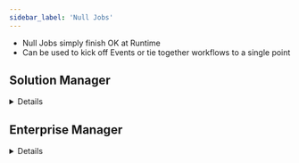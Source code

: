 ```yaml
---
sidebar_label: 'Null Jobs'
---
```



* Null Jobs simply finish OK at Runtime 
* Can be used to kick off Events or tie together workflows to a single point


## Solution Manager 

<details>

### Null Job Task Details

|                                         | 
|-----------------------------------------|
|![Picture207](../static/imgbasic/207.png)|

</details>

## Enterprise Manager

<details>

### Null Job Task Details
|                                         |
|-----------------------------------------|
|![Picture206](../static/imgbasic/206.png)| 

</details>